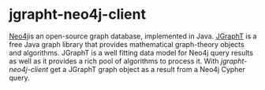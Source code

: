 jgrapht-neo4j-client
====================

[Neo4j](http://neo4j.com)is an open-source graph database, implemented in Java. [JGraphT](http://jgrapht.org/) is a free Java graph library that provides mathematical graph-theory objects and algorithms. JGraphT is a well fitting data model for Neo4j query results as well as it provides a rich pool of algorithms to process it. With *jgrapht-neo4j-client* get a JGraphT graph object as a result from a Neo4j Cypher query.
